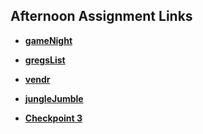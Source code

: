 ## Afternoon Assignment Links

* **[gameNight](https://ewood-coder.github.io/boiseCodeWorks/Week3/gameNight)**
* **[gregsList](https://ewood-coder.github.io/boiseCodeWorks/Week3/gregsList)**
* **[vendr](https://ewood-coder.github.io/boiseCodeWorks/Week3/vendr)**
* **[jungleJumble](https://ewood-coder.github.io/boiseCodeWorks/Week3/jungleJumble)**

* **[Checkpoint 3](https://ewood-coder.github.io/jotCP3/)**

